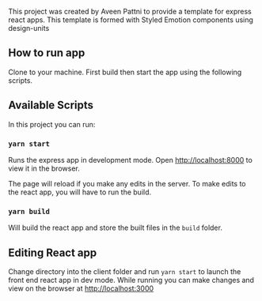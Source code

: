 This project was created by Aveen Pattni to provide a template for express react apps.
This template is formed with Styled Emotion components using design-units

## How to run app

Clone to your machine. First build then start the app using the following scripts.

## Available Scripts

In this project you can run:

### `yarn start`

Runs the express app in development mode.
Open [http://localhost:8000](http://localhost:8000) to view it in the browser.

The page will reload if you make any edits in the server.
To make edits to the react app, you will have to run the build.

### `yarn build`

Will build the react app and store the built files in the `build` folder.


## Editing React app

Change directory into the client folder and run `yarn start` to launch the front end react app in dev mode. While running you can make changes and view on the browser at [http://localhost:3000](http://localhost:3000)
